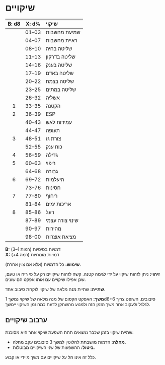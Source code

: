 # שיקויים

| B: d8 | X: d% | שיקוי                                                       |
| :---: | :---: | :----------------------------------------------------------- |
|       | 01–03 | שמיעת מחשבות |
|       | 04–07 | ראיית מחשבות |
|       | 08–10 | שליטה בחיה |
|       | 11–13 | שליטה בדרקון |
|       | 14–16 | שליטה בענק |
|       | 17–19 | שליטה באדם |
|       | 20–22 | שליטה בצמח |
|       | 23–25 | שליטה במתים |
|       | 26–32 | אשליה |
|   1   | 33–35 | הקטנה |
|   2   | 36–39 | ESP |
|       | 40–43 | עמידות לאש |
|       | 44–47 | תעופה |
|   3   | 48–51 | צורת גז |
|       | 52–55 | כוח ענק |
|   4   | 56–59 | גדילה |
|   5   | 60–63 | ריפוי |
|       | 64–68 | גבורה |
|   6   | 69–72 | היעלמות |
|       | 73–76 | חסינות |
|   7   | 77–80 | ריחוף |
|       | 81–84 | אריכות ימים |
|   8   | 85–86 | רעל |
|       | 87–89 | שינוי צורה עצמי |
|       | 90–97 | מהירות |
|       | 98–00 | מציאת אוצרות |

**B:** דמויות בסיסיות (רמות 1–3)  
**X:** דמויות מומחיות (רמה 4+)

**שימוש:** כל הדמויות (אלא אם צוין אחרת).

**זיהוי:** ניתן לזהות שיקוי על ידי לגימה קטנה. קשה לזהות שיקויים רק על פי ריח או טעם, שכן אפילו שיקויים עם אותו אפקט הם שונים.

**שתייה:** שתיית מנה מלאה של שיקוי לוקחת סיבוב אחד.

**משך:** האפקט הקסום של מנה מלאה של שיקוי נמשך 1d6+6 סיבובים. השופט צריך לגלגל ולעקוב אחר משך הזמן הזה ולמנוע מהשחקן לדעת כמה זמן השיקוי יימשך.

## ערבוב שיקויים

שתיית שיקוי בזמן שכבר נמצאים תחת השפעת שיקוי אחר היא מסוכנת:

- **מחלה:** הדמות מושבתת לחלוטין למשך 3 סיבובים עקב מחלה.
- **ביטול:** ההשפעות של שני השיקויים מבוטלות.

כלל זה אינו חל על שיקויים עם משך מיידי או קבוע.